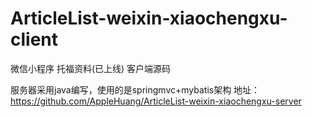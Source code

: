 # ArticleList-weixin-xiaochengxu-client
微信小程序 托福资料(已上线) 客户端源码

服务器采用java编写，使用的是springmvc+mybatis架构   地址：https://github.com/AppleHuang/ArticleList-weixin-xiaochengxu-server
